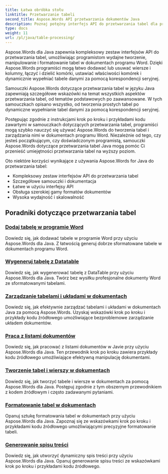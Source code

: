 ```yaml
---
title: Łatwa obróbka stołu
linktitle: Przetwarzanie tabeli
second_title: Aspose.Words API przetwarzania dokumentów Java
description: Poznaj potężny interfejs API do przetwarzania tabel dla programistów Java korzystających z Aspose.Word dla Java. Twórz, manipuluj i formatuj tabele w dokumentach programu Word. Ulepsz swoje aplikacje do przetwarzania dokumentów już dziś.
type: docs
weight: 11
url: /pl/java/table-processing/
---
```


Aspose.Words dla Java zapewnia kompleksowy zestaw interfejsów API do przetwarzania tabel, umożliwiając programistom wydajne tworzenie, manipulowanie i formatowanie tabel w dokumentach programu Word. Dzięki Aspose.Words programiści mogą łatwo dodawać lub usuwać wiersze i kolumny, łączyć i dzielić komórki, ustawiać właściwości komórek i dynamicznie wypełniać tabele danymi za pomocą korespondencji seryjnej.

Samouczki Aspose.Words dotyczące przetwarzania tabel w języku Java zapewniają szczegółowe wskazówki na temat wszystkich aspektów przetwarzania tabel, od tematów podstawowych po zaawansowane. W tych samouczkach opisano wszystko, od tworzenia prostych tabel po dynamiczne wypełnianie tabel danymi za pomocą korespondencji seryjnej.

Postępując zgodnie z instrukcjami krok po kroku i przykładami kodu zawartymi w samouczkach dotyczących przetwarzania tabel, programiści mogą szybko nauczyć się używać Aspose.Words do tworzenia tabel i zarządzania nimi w dokumentach programu Word. Niezależnie od tego, czy jesteś początkującym, czy doświadczonym programistą, samouczki Aspose.Words dotyczące przetwarzania tabel Java mogą pomóc Ci przenieść umiejętności przetwarzania tabel na wyższy poziom.

Oto niektóre korzyści wynikające z używania Aspose.Words for Java do przetwarzania tabel:

* Kompleksowy zestaw interfejsów API do przetwarzania tabel
* Szczegółowe samouczki i dokumentacja
* Łatwe w użyciu interfejsy API
* Obsługa szerokiej gamy formatów dokumentów
* Wysoka wydajność i skalowalność


## Poradniki dotyczące przetwarzania tabel

### [Dodaj tabelę w programie Word](./add-table-in-word/)
Dowiedz się, jak dodawać tabele w programie Word przy użyciu Aspose.Words dla Java. Z łatwością generuj dobrze sformatowane tabele w dokumentach programu Word.
### [Wygeneruj tabelę z Datatable](./generate-table-from-datatable/)
Dowiedz się, jak wygenerować tabelę z DataTable przy użyciu Aspose.Words dla Java. Twórz bez wysiłku profesjonalne dokumenty Word ze sformatowanymi tabelami. 
### [Zarządzanie tabelami i układami w dokumentach](./managing-tables-layouts/)
Dowiedz się, jak efektywnie zarządzać tabelami i układami w dokumentach Java za pomocą Aspose.Words. Uzyskaj wskazówki krok po kroku i przykłady kodu źródłowego umożliwiające bezproblemowe zarządzanie układem dokumentów.
### [Praca z listami dokumentów](./working-with-document-lists/)
Dowiedz się, jak pracować z listami dokumentów w Javie przy użyciu Aspose.Words dla Java. Ten przewodnik krok po kroku zawiera przykłady kodu źródłowego umożliwiające efektywną manipulację dokumentami.
### [Tworzenie tabel i wierszy w dokumentach](./creating-tables-rows/)
Dowiedz się, jak tworzyć tabele i wiersze w dokumentach za pomocą Aspose.Words dla Java. Postępuj zgodnie z tym obszernym przewodnikiem z kodem źródłowym i często zadawanymi pytaniami.
### [Formatowanie tabel w dokumentach](./formatting-tables/)
Opanuj sztukę formatowania tabel w dokumentach przy użyciu Aspose.Words dla Java. Zapoznaj się ze wskazówkami krok po kroku i przykładami kodu źródłowego umożliwiającymi precyzyjne formatowanie tabeli.
### [Generowanie spisu treści](./table-contents-generation/)
Dowiedz się, jak utworzyć dynamiczny spis treści przy użyciu Aspose.Words dla Java. Opanuj generowanie spisu treści ze wskazówkami krok po kroku i przykładami kodu źródłowego.
